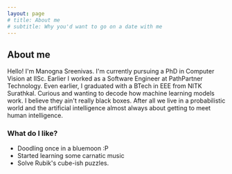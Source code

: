 ```yaml
---
layout: page
# title: About me
# subtitle: Why you'd want to go on a date with me
---
```

## About me

Hello! I'm Manogna Sreenivas. I'm currently pursuing a PhD in Computer Vision at IISc. Earlier I worked as a Software Engineer at PathPartner Technology. Even earlier, I graduated with a BTech in EEE from NITK Surathkal. Curious and wanting to decode how machine learning models work. I believe they ain't really black boxes. After all we live in a probabilistic world and the artificial intelligence almost always about getting to meet human intelligence. 

### What do I like?

- Doodling once in a bluemoon :P
- Started learning some carnatic music
- Solve Rubik's cube-ish puzzles.


